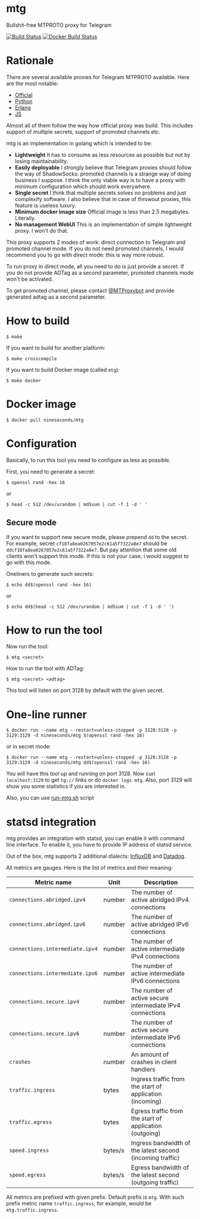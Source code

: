 # mtg

Bullshit-free MTPROTO proxy for Telegram

[![Build Status](https://travis-ci.org/9seconds/mtg.svg?branch=master)](https://travis-ci.org/9seconds/mtg)
[![Docker Build Status](https://img.shields.io/docker/build/nineseconds/mtg.svg)](https://hub.docker.com/r/nineseconds/mtg/)


# Rationale

There are several available proxies for Telegram MTPROTO available. Here
are the most notable:

* [Official](https://github.com/TelegramMessenger/MTProxy)
* [Python](https://github.com/alexbers/mtprotoproxy)
* [Erlang](https://github.com/seriyps/mtproto_proxy)
* [JS](https://github.com/FreedomPrevails/JSMTProxy)

Almost all of them follow the way how official proxy was build. This
includes support of multiple secrets, support of promoted channels etc.

mtg is an implementation in golang which is intended to be:

* **Lightweight**
  It has to consume as less resources as possible but not by losing
  maintainability.
* **Easily deployable**
  I strongly believe that Telegram proxies should follow the way of
  ShadowSocks: promoted channels is a strange way of doing business
  I suppose. I think the only viable way is to have a proxy with
  minimum configuration which should work everywhere.
* **Single secret**
  I think that multiple secrets solves no problems and just complexify
  software. I also believe that in case of throwout proxies, this feature
  is useless luxury.
* **Minimum docker image size**
  Official image is less than 2.5 megabytes. Literally.
* **No management WebUI**
  This is an implementation of simple lightweight proxy. I won't do that.

This proxy supports 2 modes of work: direct connection to Telegram and
promoted channel mode. If you do not need promoted channels, I would
recommend you to go with direct mode: this is way more robust.

To run proxy in direct mode, all you need to do is just provide a
secret. If you do not provide ADTag as a second parameter, promoted
channels mode won't be activated.

To get promoted channel, please contact
[@MTProxybot](https://t.me/MTProxybot) and provide generated adtag as a
second parameter.


# How to build

```console
$ make
```

If you want to build for another platform:

```console
$ make crosscompile
```

If you want to build Docker image (called `mtg`):

```console
$ make docker
```

# Docker image

```console
$ docker pull nineseconds/mtg
```

# Configuration

Basically, to run this tool you need to configure as less as possible.

First, you need to generate a secret:

```console
$ openssl rand -hex 16
```

or

```console
$ head -c 512 /dev/urandom | md5sum | cut -f 1 -d ' '
```

## Secure mode

If you want to support new secure mode, please prepend `dd` to the
secret. For example, secret `cf18fa8ea0267057e2c61a5f7322a8e7` should
be `ddcf18fa8ea0267057e2c61a5f7322a8e7`. But pay attention that some
old clients won't support this mode. If this is not your case, I would
suggest to go with this mode.

Oneliners to generate such secrets:

```console
$ echo dd$(openssl rand -hex 16)
```

or

```console
$ echo dd$(head -c 512 /dev/urandom | md5sum | cut -f 1 -d ' ')
```


# How to run the tool

Now run the tool:

```console
$ mtg <secret>
```

How to run the tool with ADTag:

```console
$ mtg <secret> <adtag>
```

This tool will listen on port 3128 by default with the given secret.

# One-line runner

```console
$ docker run --name mtg --restart=unless-stopped -p 3128:3128 -p 3129:3129 -d nineseconds/mtg $(openssl rand -hex 16)
```

or in secret mode:

```console
$ docker run --name mtg --restart=unless-stopped -p 3128:3128 -p 3129:3129 -d nineseconds/mtg dd$(openssl rand -hex 16)
```

You will have this tool up and running on port 3128. Now curl
`localhost:3129` to get `tg://` links or do `docker logs mtg`. Also,
port 3129 will show you some statistics if you are interested in.

Also, you can use [run-mtg.sh](https://github.com/9seconds/mtg/blob/master/run-mtg.sh) script


# statsd integration

mtg provides an integration with statsd, you can enable it with command
line interface. To enable it, you have to provide IP address of statsd
service.

Out of the box, mtg supports 2 additional dialects: [InfluxDB](https://www.influxdata.com/blog/getting-started-with-sending-statsd-metrics-to-telegraf-influxdb/)
and [Datadog](https://docs.datadoghq.com/developers/dogstatsd/).

All metrics are gauges. Here is the list of metrics and their meaning:

| Metric name                     | Unit    | Description                                               |
|---------------------------------|---------|-----------------------------------------------------------|
| `connections.abridged.ipv4`     | number  | The number of active abridged IPv4 connections            |
| `connections.abridged.ipv6`     | number  | The number of active abridged IPv6 connections            |
| `connections.intermediate.ipv4` | number  | The number of active intermediate IPv4 connections        |
| `connections.intermediate.ipv6` | number  | The number of active intermediate IPv6 connections        |
| `connections.secure.ipv4`       | number  | The number of active secure intermediate IPv4 connections |
| `connections.secure.ipv6`       | number  | The number of active secure intermediate IPv6 connections |
| `crashes`                       | number  | An amount of crashes in client handlers                   |
| `traffic.ingress`               | bytes   | Ingress traffic from the start of application (incoming)  |
| `traffic.egress`                | bytes   | Egress traffic from the start of application (outgoing)   |
| `speed.ingress`                 | bytes/s | Ingress bandwidth of the latest second (incoming traffic) |
| `speed.egress`                  | bytes/s | Egress bandwidth of the latest second (outgoing traffic)  |

All metrics are prefixed with given prefix. Default prefix is `mtg`.
With such prefix metric name `traffic.ingress`, for example, would be
`mtg.traffic.ingress`.
